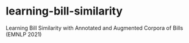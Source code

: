 # learning-bill-similarity
Learning Bill Similarity with Annotated and Augmented Corpora of Bills (EMNLP 2021)
